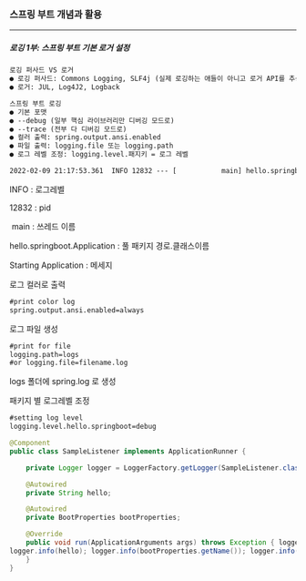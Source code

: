 <h3>스프링 부트 개념과 활용</h3>
<hr/>
<h5>로깅 1부: 스프링 부트 기본 로거 설정</h5>

```tex
로깅 퍼사드 VS 로거
● 로깅 퍼사드: Commons Logging, SLF4j (실제 로깅하는 애들이 아니고 로거 API를 추상화 한 인터페이스, 프레임 워크는 로깅 퍼사드를 사용하여 코딩을 함. 애플리케이션을 만드는 사람들도 로깅 퍼사드를 통해 로거를 써도 상관 없음. 근데 굳이 로깅 퍼사드를 쓸 필요는 없음. 장점은 로깅 퍼사드 밑에 있는 로거를 바꿔 사용할 수 있음. 프레임 워크를 사용하는 애플리케이션들이 로거를 원하는 것을 사용하기 위해서 씀. JUL 을 사용한다 했을 때 해당 프레임 워크를 쓰게 되면 JUL 로거를 쓰게 되는거야. 이런 불편한 점을 없애기 위해 로깅 퍼사드를 사용.)
● 로거: JUL, Log4J2, Logback
```

```tex
스프링 부트 로깅
● 기본 포맷
● --debug (일부 핵심 라이브러리만 디버깅 모드로)
● --trace (전부 다 디버깅 모드로)
● 컬러 출력: spring.output.ansi.enabled
● 파일 출력: logging.file 또는 logging.path
● 로그 레벨 조정: logging.level.패지키 = 로그 레벨
```

```tex
2022-02-09 21:17:53.361  INFO 12832 --- [           main] hello.springboot.Application             : Starting Application on DESKTOP-3R8B6I0 with PID 12832 (D:\project\spring-boot-getting-started\target\classes started by USER in D:\project\spring-boot-getting-started)
```

INFO : 로그레벨

12832 : pid

​           main : 쓰레드 이름

hello.springboot.Application : 풀 패키지 경로.클래스이름

Starting Application : 메세지

로그 컬러로 출력

```xml
#print color log
spring.output.ansi.enabled=always
```

로그 파일 생성

```xml
#print for file
logging.path=logs
#or logging.file=filename.log
```

logs 폴더에 spring.log 로 생성

패키지 별 로그레벨 조정

```xml
#setting log level
logging.level.hello.springboot=debug
```

```java
@Component
public class SampleListener implements ApplicationRunner {

    private Logger logger = LoggerFactory.getLogger(SampleListener.class);

    @Autowired
    private String hello;

    @Autowired
    private BootProperties bootProperties;

    @Override
    public void run(ApplicationArguments args) throws Exception { logger.info("========================");
logger.info(hello); logger.info(bootProperties.getName()); logger.info(bootProperties.getFullName()); logger.info("========================");
    }
}
```

